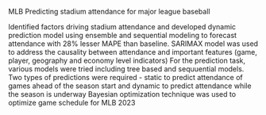 MLB
Predicting stadium attendance for major league baseball

Identified factors driving stadium attendance and developed dynamic prediction model using ensemble and sequential modeling to forecast attendance with 28% lesser MAPE than baseline.
SARIMAX model was used to address the causality between attendance and important features (game, player, geography and economy level indicators)
For the prediction task, various models were tried including tree based and sequuential models.
Two types of predictions were required - static to predict attendance of games ahead of the season start and dynamic to predict attendance while the season is underway
Bayesian optimization technique was used to optimize game schedule for MLB 2023
